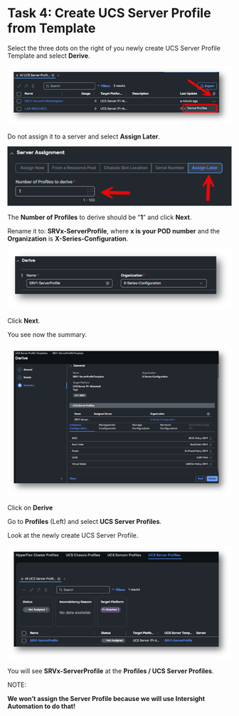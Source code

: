 # Task 4: Create UCS Server Profile from Template

Select the three dots on the right of you newly create UCS Server Profile Template and select **Derive**.

![Create UCS Server Profile From Template 1](./CreateUCSProfileFromTemplate1.png "Create UCS Server Profile From Template 1")

Do not assign it to a server and select **Assign Later**.

![Create UCS Server Profile From Template 2](./CreateUCSProfileFromTemplate2.png "Create UCS Server Profile From Template 2")

The **Number of Profiles** to derive should be “**1**” and click **Next**.

Rename it to: **SRVx-ServerProfile**, where **x is your POD number** and the **Organization** is **X-Series-Configuration**.

![Create UCS Server Profile From Template 3](./CreateUCSProfileFromTemplate3.png "Create UCS Server Profile From Template 3")

Click **Next**.

You see now the summary.

![Create UCS Server Profile From Template 4](./CreateUCSProfileFromTemplate4.png "Create UCS Server Profile From Template 4")

Click on **Derive**

Go to **Profiles** (Left) and select **UCS Server Profiles**.

Look at the newly create UCS Server Profile.

![Create UCS Server Profile From Template 5](./CreateUCSProfileFromTemplate5.png "Create UCS Server Profile From Template 5")

You will see **SRVx-ServerProfile** at the **Profiles / UCS Server Profiles**.

NOTE:

**We won’t assign the Server Profile because we will use Intersight Automation to do that!**